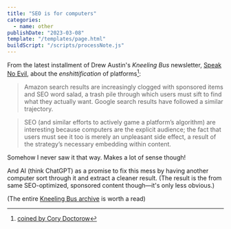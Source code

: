 ```yaml
---
title: "SEO is for computers"
categories:
  - name: other
publishDate: "2023-03-08"
template: "/templates/page.html"
buildScript: "/scripts/processNote.js"
---
```


From the latest installment of Drew Austin's _Kneeling Bus_ newsletter, [Speak No Evil](https://kneelingbus.substack.com/p/speak-no-evil), about the _enshittification_ of platforms[^1]:

> Amazon search results are increasingly clogged with sponsored items and SEO word salad, a trash pile through which users must sift to find what they actually want. Google search results have followed a similar trajectory.

> SEO (and similar efforts to actively game a platform’s algorithm) are interesting because computers are the explicit audience; the fact that users must see it too is merely an unpleasant side effect, a result of the strategy’s necessary embedding within content.

Somehow I never saw it that way. Makes a lot of sense though!

And AI (think ChatGPT) as a promise to fix this mess by having another computer sort through it and extract a cleaner result. (The result is the from same SEO-optimized, sponsored content though—it's only less obvious.)

(The entire [Kneeling Bus archive](https://kneelingbus.substack.com/archive) is worth a read)

[^1]: [coined by Cory Doctorow](https://www.wired.com/story/tiktok-platforms-cory-doctorow/)
